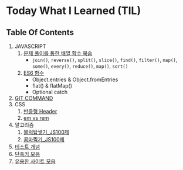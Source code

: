 # Today What I Learned (TIL)

## Table Of Contents

1. JAVASCRIPT
    1) [문제 풀이를 통한 배열 함수 복습](./article/javascript/array_function.js)
        - `join()`, `reverse()`, `split()`, `slice()`, `find()`, `filter()`, `map()`, `some()`, `every()`, `reduce()`, `map()`, `sort()`
    2) [ES6 함수](./article/javascript/es6_function.md)
        - Object.entries & Object.fromEntries
        - flat() & flatMap()
        - Optional catch
2. [GIT COMMAND](./article/git/git.md)
3. CSS
    1) [반응형 Header](.\article\CSS\responsibleHeader\responsibleHeader.css)
    2) [em vs rem](.\article\CSS\EMvsREM\EMvsREM.md)
4. 알고리즘
    1) [블럭탑쌓기_JS100제](.\article\알고리즘\블럭탑쌓기_JS100제.md)
    2) [콤마찍기_JS100제](.\article\알고리즘\콤마찍기_JS100제.md)
5. [테스트 개념](./article/테스트/동적테스트_및_명세기반_테스트_개념.md)
6. [단축키 모음](./article/단축키_모음.md)
7. [유용한 사이트 모음](./article/유용한_사이트_모음.md)